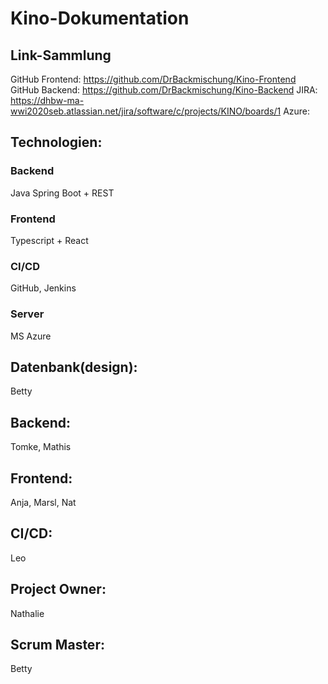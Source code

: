 # Kino-Dokumentation
## Link-Sammlung
GitHub Frontend: https://github.com/DrBackmischung/Kino-Frontend
GitHub Backend: https://github.com/DrBackmischung/Kino-Backend
JIRA: https://dhbw-ma-wwi2020seb.atlassian.net/jira/software/c/projects/KINO/boards/1
Azure:

## Technologien:

### Backend
Java Spring Boot + REST

### Frontend
Typescript + React

### CI/CD
GitHub, Jenkins

### Server
MS Azure

## Datenbank(design):
Betty

## Backend:
Tomke, Mathis

## Frontend:
Anja, Marsl, Nat

## CI/CD:
Leo

## Project Owner:
Nathalie

## Scrum Master:
Betty
